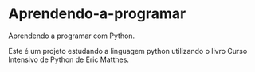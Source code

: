 # Aprendendo-a-programar
Aprendendo a programar com Python.

Este é um projeto estudando a linguagem python utilizando o livro Curso Intensivo de Python de Eric Matthes.

